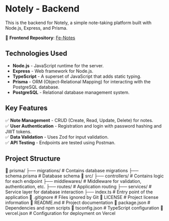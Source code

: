 # **Notely - Backend**  
This is the backend for Notely, a simple note-taking platform built with Node.js, Express, and Prisma.  

📌 **Frontend Repository**: [Fe-Notes](https://github.com/vardhaaa/Fe-Notes)  

## **Technologies Used**  
- **Node.js** - JavaScript runtime for the server.  
- **Express** - Web framework for Node.js.  
- **TypeScript** - A superset of JavaScript that adds static typing.  
- **Prisma** - ORM (Object-Relational Mapping) for interacting with the PostgreSQL database.  
- **PostgreSQL** - Relational database management system.  

## **Key Features**  
✅ **Note Management** - CRUD (Create, Read, Update, Delete) for notes.  
✅ **User Authentication** - Registration and login with password hashing and JWT tokens.  
✅ **Data Validation** - Uses Zod for input validation.  
✅ **API Testing** - Endpoints are tested using Postman.  

## **Project Structure**  
📂 prisma/ ├── migrations/ # Contains database migrations ├── schema.prisma # Database schema 📂 src/ ├── controllers/ # Contains logic for each endpoint ├── middlewares/ # Middleware for validation, authentication, etc. ├── routes/ # Application routing ├── services/ # Service layer for database interaction ├── index.ts # Entry point of the application 📄 .gitignore # Files ignored by Git 📄 LICENSE # Project license information 📄 README.md # Project documentation 📄 package.json # Dependencies and npm scripts 📄 tsconfig.json # TypeScript configuration 📄 vercel.json # Configuration for deployment on Vercel
